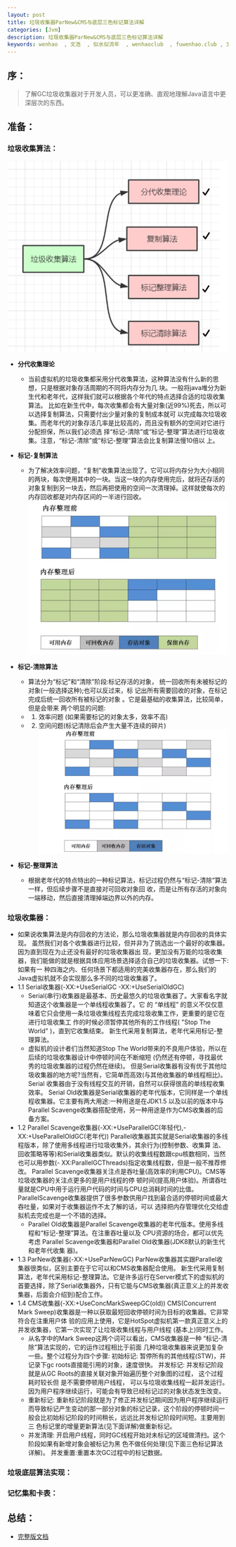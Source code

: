 ```yaml
---
layout: post
title: 垃圾收集器ParNew&CMS与底层三色标记算法详解
categories: [Jvm]
description: 垃圾收集器ParNew&CMS与底层三色标记算法详解
keywords: wenhao  , 文浩  , 似水似流年  , wenhaoclub  , fuwenhao.club , 文浩的博客 , GC, 垃圾收集器
---
```

## 序：
> 了解GC垃圾收集器对于开发人员，可以更准确、直观地理解Java语言中更深层次的东西。

## 准备：
### 垃圾收集算法：
![垃圾算法](/images/posts/jvm/GC_Math.png)

- **分代收集理论**
	- 当前虚拟机的垃圾收集都采用分代收集算法，这种算法没有什么新的思想，只是根据对象存活周期的不同将内存分为几 块。一般将java堆分为新生代和老年代，这样我们就可以根据各个年代的特点选择合适的垃圾收集算法。 比如在新生代中，每次收集都会有大量对象(近99%)死去，所以可以选择复制算法，只需要付出少量对象的复制成本就可 以完成每次垃圾收集。而老年代的对象存活几率是比较高的，而且没有额外的空间对它进行分配担保，所以我们必须选 择“标记-清除”或“标记-整理”算法进行垃圾收集。注意，“标记-清除”或“标记-整理”算法会比复制算法慢10倍以 上。
- **标记-复制算法**
	- 为了解决效率问题，“复制”收集算法出现了。它可以将内存分为大小相同的两块，每次使用其中的一块。当这一块的内存使用完后，就将还存活的对象复制到另一块去，然后再把使用的空间一次清理掉。这样就使每次的内存回收都是对内存区间的一半进行回收。
![垃圾算法](/images/posts/jvm/GC_memory.png)
- **标记-清除算法**
	- 算法分为“标记”和“清除”阶段:标记存活的对象， 统一回收所有未被标记的对象(一般选择这种);也可以反过来，标 记出所有需要回收的对象，在标记完成后统一回收所有被标记的对象 。它是最基础的收集算法，比较简单，但是会带来 两个明显的问题:
	- 1. 效率问题 (如果需要标记的对象太多，效率不高) 
	- 2. 空间问题(标记清除后会产生大量不连续的碎片)
![垃圾算法](/images/posts/jvm/GC_memory02.png)

- **标记-整理算法**
	- 根据老年代的特点特出的一种标记算法，标记过程仍然与“标记-清除”算法一样，但后续步骤不是直接对可回收对象回 收，而是让所有存活的对象向一端移动，然后直接清理掉端边界以外的内存。

### 垃圾收集器：
- 如果说收集算法是内存回收的方法论，那么垃圾收集器就是内存回收的具体实现。
虽然我们对各个收集器进行比较，但并非为了挑选出一个最好的收集器。因为直到现在为止还没有最好的垃圾收集器出 现，更加没有万能的垃圾收集器，我们能做的就是根据具体应用场景选择适合自己的垃圾收集器。试想一下:如果有一 种四海之内、任何场景下都适用的完美收集器存在，那么我们的Java虚拟机就不会实现那么多不同的垃圾收集器了。
- 1.1 Serial收集器(-XX:+UseSerialGC -XX:+UseSerialOldGC)
	- Serial(串行)收集器是最基本、历史最悠久的垃圾收集器了。大家看名字就知道这个收集器是一个单线程收集器了。它 的 “单线程” 的意义不仅仅意味着它只会使用一条垃圾收集线程去完成垃圾收集工作，更重要的是它在进行垃圾收集工 作的时候必须暂停其他所有的工作线程( "Stop The World" )，直到它收集结束。 新生代采用复制算法，老年代采用标记-整理算法。
	- 虚拟机的设计者们当然知道Stop The World带来的不良用户体验，所以在后续的垃圾收集器设计中停顿时间在不断缩短 (仍然还有停顿，寻找最优秀的垃圾收集器的过程仍然在继续)。 但是Serial收集器有没有优于其他垃圾收集器的地方呢?当然有，它简单而高效(与其他收集器的单线程相比)。Serial 收集器由于没有线程交互的开销，自然可以获得很高的单线程收集效率。
Serial Old收集器是Serial收集器的老年代版本，它同样是一个单线程收集器。它主要有两大用途:一种用途是在JDK1.5 以及以前的版本中与Parallel Scavenge收集器搭配使用，另一种用途是作为CMS收集器的后备方案。
- 1.2 Parallel Scavenge收集器(-XX:+UseParallelGC(年轻代),-XX:+UseParallelOldGC(老年代))
Parallel收集器其实就是Serial收集器的多线程版本，除了使用多线程进行垃圾收集外，其余行为(控制参数、收集算 法、回收策略等等)和Serial收集器类似。默认的收集线程数跟cpu核数相同，当然也可以用参数(- XX:ParallelGCThreads)指定收集线程数，但是一般不推荐修改。
Parallel Scavenge收集器关注点是吞吐量(高效率的利用CPU)。CMS等垃圾收集器的关注点更多的是用户线程的停 顿时间(提高用户体验)。所谓吞吐量就是CPU中用于运行用户代码的时间与CPU总消耗时间的比值。 ParallelScavenge收集器提供了很多参数供用户找到最合适的停顿时间或最大吞吐量，如果对于收集器运作不太了解的话，可以 选择把内存管理优化交给虚拟机去完成也是一个不错的选择。
	- Parallel Old收集器是Parallel Scavenge收集器的老年代版本。使用多线程和“标记-整理”算法。在注重吞吐量以及 CPU资源的场合，都可以优先考虑 Parallel Scavenge收集器和Parallel Old收集器(JDK8默认的新生代和老年代收集 器)。
- 1.3 ParNew收集器(-XX:+UseParNewGC)
ParNew收集器其实跟Parallel收集器很类似，区别主要在于它可以和CMS收集器配合使用。 新生代采用复制算法，老年代采用标记-整理算法。它是许多运行在Server模式下的虚拟机的首要选择，除了Serial收集器外，只有它能与CMS收集器(真正意义上的并发收 集器，后面会介绍到)配合工作。
- 1.4 CMS收集器(-XX:+UseConcMarkSweepGC(old))
CMS(Concurrent Mark Sweep)收集器是一种以获取最短回收停顿时间为目标的收集器。它非常符合在注重用户体 验的应用上使用，它是HotSpot虚拟机第一款真正意义上的并发收集器，它第一次实现了让垃圾收集线程与用户线程 (基本上)同时工作。
	- 从名字中的Mark Sweep这两个词可以看出，CMS收集器是一种 “标记-清除”算法实现的，它的运作过程相比于前面 几种垃圾收集器来说更加复杂一些。整个过程分为四个步骤:
初始标记: 暂停所有的其他线程(STW)，并记录下gc roots直接能引用的对象，速度很快。
并发标记: 并发标记阶段就是从GC Roots的直接关联对象开始遍历整个对象图的过程， 这个过程耗时较长但 是不需要停顿用户线程， 可以与垃圾收集线程一起并发运行。因为用户程序继续运行，可能会有导致已经标记过的对象状态发生改变。
	- 重新标记: 重新标记阶段就是为了修正并发标记期间因为用户程序继续运行而导致标记产生变动的那一部分对象的标记记录，这个阶段的停顿时间一般会比初始标记阶段的时间稍长，远远比并发标记阶段时间短。主要用到三 色标记里的增量更新算法(见下面详解)做重新标记。
	- 并发清理: 开启用户线程，同时GC线程开始对未标记的区域做清扫。这个阶段如果有新增对象会被标记为黑 色不做任何处理(见下面三色标记算法详解)。
并发重置:重置本次GC过程中的标记数据。

### 垃圾底层算法实现：

### 记忆集和卡表：

## 总结：
- <a href="https://cdn.jsdelivr.net/gh/wenhaoclub/blog-assets/files/java/jvm/05-%E5%9E%83%E5%9C%BE%E6%94%B6%E9%9B%86%E5%99%A8ParNew&CMS%E4%B8%8E%E5%BA%95%E5%B1%82%E4%B8%89%E8%89%B2%E6%A0%87%E8%AE%B0%E7%AE%97%E6%B3%95%E8%AF%A6%E8%A7%A3.pdf" target="_blank">完整版文档</a>